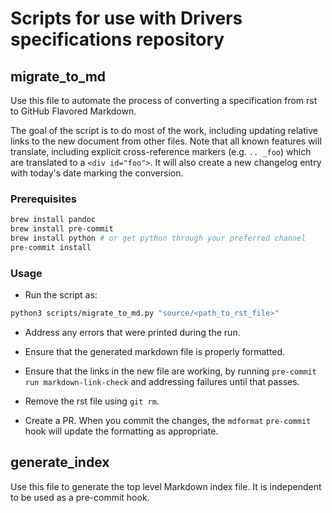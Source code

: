 # Scripts for use with Drivers specifications repository

## migrate_to_md

Use this file to automate the process of converting a specification from rst to GitHub Flavored Markdown.

The goal of the script is to do most of the work, including updating relative links to the new document from other
files. Note that all known features will translate, including explicit cross-reference markers (e.g. `.. _foo`) which
are translated to a `<div id="foo">`. It will also create a new changelog entry with today's date marking the
conversion.

### Prerequisites

```bash
brew install pandoc
brew install pre-commit
brew install python # or get python through your preferred channel
pre-commit install
```

### Usage

- Run the script as:

```bash
python3 scripts/migrate_to_md.py "source/<path_to_rst_file>"
```

- Address any errors that were printed during the run.

- Ensure that the generated markdown file is properly formatted.

- Ensure that the links in the new file are working, by running `pre-commit run markdown-link-check` and addressing
  failures until that passes.

- Remove the rst file using `git rm`.

- Create a PR. When you commit the changes, the `mdformat` `pre-commit` hook will update the formatting as appropriate.

## generate_index

Use this file to generate the top level Markdown index file. It is independent to be used as a pre-commit hook.
